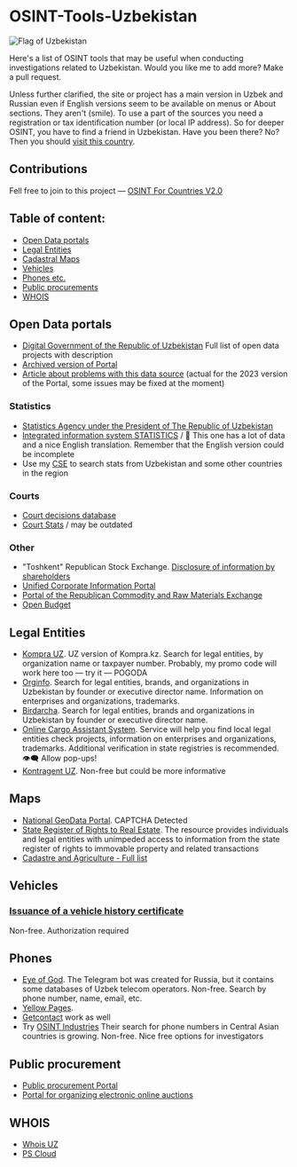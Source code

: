 # OSINT-Tools-Uzbekistan
<img src="https://upload.wikimedia.org/wikipedia/commons/8/84/Flag_of_Uzbekistan.svg" alt="Flag of Uzbekistan"/>

Here's a list of OSINT tools that may be useful when conducting investigations related to Uzbekistan. Would you like me to add more? Make a pull request.

Unless further clarified, the site or project has a main version in Uzbek and Russian  even if English versions seem to be available on menus or About sections. They aren't (smile). To use a part of the sources you need a registration or tax identification number (or local IP address). So for deeper OSINT, you have to find a friend in Uzbekistan. Have you been there? No? Then you should [visit this country](https://www.visituzbekistan.co).

## Contributions
Fell free to join to this project — [OSINT For Countries V2.0](https://github.com/paulpogoda/OSINT-for-countries-V2.0)

 ## Table of content:
 - [Open Data portals](#open-data-portals)
 - [Legal Entities](#legal-entities)
 - [Cadastral Maps](#maps)
 - [Vehicles](#vehicles)
 - [Phones etc.](#phones)
 - [Public procurements](#public-procurement)
 - [WHOIS](#whois)

## Open Data portals
- [Digital Government of the Republic of Uzbekistan](https://dgov.uz/ru/solution/)
Full list of open data projects with description
- [Archived version of Portal](https://old.gov.uz/ru/news/view/24792)
- [Article about problems with this data source](https://begtin.substack.com/p/31) (actual for the 2023 version of the Portal, some issues may be fixed at the moment)

### Statistics
- [Statistics Agency under the President of The Republic of Uzbekistan](https://stat.uz/en/)
- [Integrated information system STATISTICS](https://siat.stat.uz) / :muscle: This one has a lot of data and a nice English translation. Remember that the English version could be incomplete
- Use my [CSE](https://cse.google.com/cse?cx=a72e762da6ab1440a#gsc.tab=0) to search stats from Uzbekistan and some other countries in the region

### Courts 
- [Court decisions database](https://public.sud.uz/report)
- [Court Stats](https://stat.sud.uz/ru/index.html) / may be outdated

### Other
- "Toshkent" Republican Stock Exchange. [Disclosure of information by shareholders](https://www.uzse.uz/interactive_services/stockholder_disclosure/)
- [Unified Corporate Information Portal](https://new.openinfo.uz/home)
- [Portal of the Republican Commodity and Raw Materials Exchange](https://uzex.uz/)
- [Open Budget](https://openbudget.uz/home)

## Legal Entities
- [Kompra UZ](https://kompra.uz/search).
UZ version of Kompra.kz. Search for legal entities, by organization name or taxpayer number. Probably, my promo code will work here too — try it — POGODA 
- [Orginfo](https://orginfo.uz/).
Search for legal entities, brands, and organizations in Uzbekistan by founder or executive director name. Information on enterprises and organizations, trademarks. 
- [Birdarcha](https://fo.birdarcha.uz/s/uz_landing).
Search for legal entities, brands and organizations in Uzbekistan by founder or executive director name. 
- [Online Cargo Assistant System](https://ocas.pl/company-check/uzbekistan?lang=ru-RU).
Service will help you find local legal entities check projects, information on enterprises and organizations, trademarks. Additional verification in state registries is recommended.  :eye_speech_bubble: Allow pop-ups!
- [Kontragent UZ](https://www.kontragent.uz).
Non-free but could be more informative

## Maps
- [National GeoData Portal](https://open.ngis.uz).
CAPTCHA Detected
- [State Register of Rights to Real Estate](https://davreestr.uz/uz).
The resource provides individuals and legal entities with unimpeded access to information from the state register of rights to immovable property and related transactions
- [Cadastre and Agriculture - Full list](https://dgov.uz/ru/solution-category/7/)

## Vehicles
### [Issuance of a vehicle history certificate](https://my.gov.uz/ru/service/621)
Non-free. Authorization required


## Phones
- [Eye of God](https://t.me/yfzxzxqwqbot). 
The Telegram bot was created for Russia, but it contains some databases of Uzbek telecom operators. Non-free. Search by phone number, name, email, etc.
- [Yellow Pages](https://en.yellowpages.uz). 
- [Getcontact](https://getcontact.com) work as well
- Try [OSINT Industries](https://app.osint.industries)
Their search for phone numbers in Central Asian countries is growing. Non-free. Nice free options for investigators


## Public procurement
- [Public procurement Portal](https://xarid.uzex.uz)
- [Portal for organizing electronic online auctions](https://e-auksion.uz/home)

## WHOIS
- [Whois UZ](https://eskiz.uz/whois)
- [PS Cloud](https://pscloud.uz/domains/whois/)
